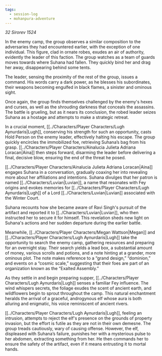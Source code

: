 ```yaml
---
tags:
  - session-log
  - mohanpura-adventure
---
```

*32 Sirorev 1524*

In the enemy camp, the group observes a similar composition to the adversaries they had encountered earlier, with the exception of one individual. This figure, clad in ornate robes, exudes an air of authority, evidently the leader of this faction. The group watches as a team of guards moves towards where Suhana had fallen. They quickly bind her and drag her away, disappearing behind some tents.

The leader, sensing the proximity of the rest of the group, issues a command. His words carry a dark power, as he blesses his subordinates, their weapons becoming engulfed in black flames, a sinister and ominous sight.

Once again, the group finds themselves challenged by the enemy's hexes and curses, as well as the shrouding darkness that conceals the assassins. The battle is grueling, but as it nears its conclusion, the robed leader seizes Suhana as a hostage and attempts to make a strategic retreat.

In a crucial moment, [[../Characters/Player Characters/Lugh Aynurdaris|Lugh]], conserving his strength for such an opportunity, casts Hold Person on the enemy leader, effectively halting his escape. The group quickly encircles the immobilized foe, retrieving Suhana’s bag from his grasp. [[../Characters/Player Characters/Ainalucia Julieta Adriana Loracan|Aina]] then steps forward, disarming the leader before delivering a final, decisive blow, ensuring the end of the threat he posed.

[[../Characters/Player Characters/Ainalucia Julieta Adriana Loracan|Aina]] engages Suhana in a conversation, gradually coaxing her into revealing more about her affiliations and intentions. Suhana divulges that her patron is named [[../Characters/Luvian|Luvian]], a name that resonates with Fey origins and evokes memories for [[../Characters/Player Characters/Lugh Aynurdaris|Lugh]] of a Lord [[../Characters/Luvian|Luvian]] associated with the Winter Court.

Suhana recounts how she became aware of Ravi Singh's pursuit of the artifact and reported it to [[../Characters/Luvian|Luvian]], who then instructed her to secure it for himself. This revelation sheds new light on Suhana's actions and her sudden departure during the earlier battle.

Meanwhile, [[../Characters/Player Characters/Megan Wattson|Megan]] and [[../Characters/Player Characters/Lugh Aynurdaris|Lugh]] take the opportunity to search the enemy camp, gathering resources and preparing for an overnight stay. Their search yields a lead box, a substantial amount of money, various scrolls and potions, and a note hinting at a grander, more ominous plot. The note makes reference to a “grand design,” “dominion,” and events on a “cosmic scale,” suggesting that their foes are part of an organization known as the “Exalted Assembly.”

As they settle in and begin preparing supper, [[../Characters/Player Characters/Lugh Aynurdaris|Lugh]] senses a familiar Fey influence. The wind whispers secrets, the foliage exudes the scent of ancient earth, and wildflowers begin to sprout throughout the camp. This natural enchantment heralds the arrival of a graceful, androgynous elf whose aura is both alluring and enigmatic, his voice reminiscent of ancient rivers.

[[../Characters/Player Characters/Lugh Aynurdaris|Lugh]], feeling an intrusion, attempts to reject the elf's presence on the grounds of property invasion, but the effort is futile as they are not in their own demesne. The group treads cautiously, wary of causing offense. However, the elf, displeased with Suhana’s failure, punishes her with a mysterious pulse to her abdomen, extracting something from her. He then commands her to ensure the safety of the artifact, even if it means entrusting it to mortal hands.